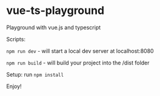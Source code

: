 # vue-ts-playground

Playground with vue.js and typescript

Scripts:

`npm run dev` - will start a local dev server at localhost:8080

`npm run build` - will build your project into the /dist folder

Setup: run `npm install`

Enjoy!


